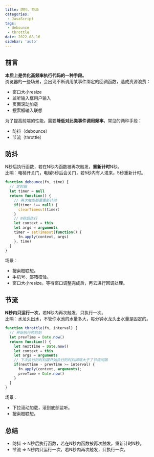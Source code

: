 ```yaml
---
title: 防抖、节流
categories:
 - JavaScript
tags:
 - debounce
 - throttle
date: 2022-08-16
sidebar: 'auto'
---
```


## 前言
**本质上是优化高频率执行代码的一种手段。**<br/>
浏览器的一些场景，会出现不断调用某事件绑定的回调函数，造成资源浪费：
* 窗口大小resize
* 监听输入框用户输入
* 页面滚动加载
* 搜索框输入联想

为了提高前端的性能，需要**降低对此类事件调用频率**，常见的两种手段：
* 防抖（debounce）
* 节流（throttle）

## 防抖
N秒后执行函数，若在N秒内函数被再次触发，**重新计时**N秒。<br/>
比喻：电梯开关门，电梯5秒后会关门，若5秒内有人进来，5秒重新计时。
```js
function debounce(fn, time) {
  // 定时器
  let timer = null
  return function() {
    // 再次触发都要重新计时
    if(timer !== null) {
      clearTimeout(timer)
    }
    // N秒后执行
    let context = this
    let args = arguments
    timer = setTimeout(function() {
      fn.apply(context, args)
    }, time)
  }
}
```
场景：
* 搜索框联想。
* 手机号、邮箱校验。
* 窗口大小resize。等待窗口调整完成后，再去进行回调处理。

## 节流
**N秒内只运行一次**，若N秒内再次触发，只执行一次。<br/>
比喻：水龙头出水，不管你水池的水量多大，每分钟水龙头出水量是固定的。
```js
function throttle(fn, interval) {
  // 开始执行的时刻
  let prevTime = Date.now()
  return function() {
    let nextTime = Date.now()
    let context = this
    let args = arguments
    // 下次执行的时刻跟开始执行的时刻间隔大于了节流间隔
    if(nextTime - prevTime >= interval) {
      fn.apply(context, arguments);
      prevTime = Date.now()
    }
  }
}
```
场景：
* 下拉滚动加载，滚到底部监听。
* 搜索框联想。

## 总结
* 防抖 => N秒后执行函数，若在N秒内函数被再次触发，重新计时N秒。
* 节流 => N秒内只运行一次，若N秒内再次触发，只执行一次。



